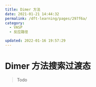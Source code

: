 ```yaml
---
title: Dimer 方法
date: 2021-01-21 14:44:32
permalink: /dft-learning/pages/297f6a/
category:
  - VASP
  - 反应路径

updated: 2022-01-16 19:57:29
---
```


# Dimer 方法搜索过渡态

> Todo
